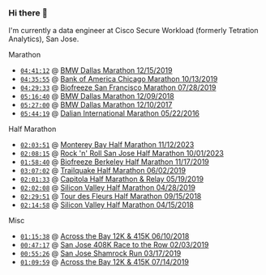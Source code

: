 ### Hi there 👋

<!--
**hanlhe/hanlhe** is a ✨ _special_ ✨ repository because its `README.md` (this file) appears on your GitHub profile.

Here are some ideas to get you started:

- 🔭 I’m currently working on ...
- 🌱 I’m currently learning ...
- 👯 I’m looking to collaborate on ...
- 🤔 I’m looking for help with ...
- 💬 Ask me about ...
- 📫 How to reach me: ...
- 😄 Pronouns: ...
- ⚡ Fun fact: ...
-->

I'm currently a data engineer at Cisco Secure Workload (formerly Tetration Analytics), San Jose.

Marathon
- [`04:41:12`](https://www.athlinks.com/event/20447/results/Event/898312/Course/1747466/Bib/293) @ [BMW Dallas Marathon 12/15/2019](https://www.rundallas.com/events/bmw-dallas-marathon-weekend/)
- [`04:35:55`](https://www.athlinks.com/event/96107/results/event/887431/course/1712925/bib/59820) @ [Bank of America Chicago Marathon 10/13/2019](https://chicagomarathon.com/)
- [`04:29:33`](https://www.athlinks.com/event/1403/results/Event/872627/Course/1654891/Bib/2636) @ [Biofreeze San Francisco Marathon 07/28/2019](https://www.thesfmarathon.com/)
- [`05:16:40`](https://www.athlinks.com/event/20447/results/Event/701326/Course/1141975/Bib/183) @ [BMW Dallas Marathon 12/09/2018](https://www.rundallas.com/events/bmw-dallas-marathon-weekend/)
- [`05:27:00`](https://www.athlinks.com/event/20447/results/Event/696876/Course/1135965/Bib/2296) @ [BMW Dallas Marathon 12/10/2017](https://www.rundallas.com/events/bmw-dallas-marathon-weekend/)
- [`05:44:19`](http://www.geexek.com/score/pscore?cGlkPTUyNzA3ODcmY2lkPTc2MTMmcmlkPTIzMjQzJm5pZ2h0PTAmb3BlbklkPSZ1c2VySWQ9) @ [Dalian International Marathon 05/22/2016](http://www.dlmls.org/)

Half Marathon
- [`02:03:51`](https://events.hakuapp.com/?registration_number=EE1AF39AF7&event_option=b7ca85f49c4d7e6f603b) @ [Monterey Bay Half Marathon 11/12/2023](https://www.montereybayhalfmarathon.org/)
- [`02:08:15`](https://www.athlinks.com/event/24046/results/Event/1065337/Course/2419854/Entry/517623625) @ [Rock 'n' Roll San Jose Half Marathon 10/01/2023](https://www.runrocknroll.com/san-jose)
- [`01:58:40`](https://www.athlinks.com/event/95041/results/Event/893430/Course/1733187/Bib/2567) @ [Biofreeze Berkeley Half Marathon 11/17/2019](https://berkeleyhalfmarathon.com/)
- [`03:07:02`](https://www.athlinks.com/event/43012/results/event/862372/course/1613888/bib/851) @ [Trailquake Half Marathon 06/02/2019](https://brazenracing.com/trailquake/)
- [`02:01:33`](https://www.athlinks.com/event/12659/results/Event/858375/Course/1598012/Bib/727) @ [Capitola Half Marathon & Relay 05/19/2019](https://www.runsurferspath.com/marathon/half-marathon/)
- [`02:02:08`](https://www.athlinks.com/event/235654/results/Event/855075/Course/1585358/Bib/517) @ [Silicon Valley Half Marathon 04/28/2019](http://svhalfmarathon.com/)
- [`02:29:51`](https://www.athlinks.com/event/35571/results/Event/741490/Course/1235346/Bib/1491) @ [Tour des Fleurs Half Marathon 09/15/2018](https://www.tourdesfleurs.com/)
- [`02:14:58`](https://www.athlinks.com/event/235654/results/Event/722926/Course/1187930/Bib/2551) @ [Silicon Valley Half Marathon 04/15/2018](http://svhalfmarathon.com/)

Misc
- [`01:15:38`](https://www.athlinks.com/event/19807/results/Event/711028/Course/1162494/Bib/2404) @ [Across the Bay 12K & 415K 06/10/2018](http://www.representrunning.com/across-bay-12k-415k/)
- [`00:47:17`](https://www.athlinks.com/event/19352/results/Event/840700/Course/1522884/Bib/2151) @ [San Jose 408K Race to the Row 02/03/2019](http://run408k.com/)
- [`00:55:26`](https://www.athlinks.com/event/311027/results/Event/847184/Course/1554401/Bib/336) @ [San Jose Shamrock Run 03/17/2019](http://sanjoseshamrockrun.com/)
- [`01:09:59`](https://www.athlinks.com/event/19807/results/Event/869327/Course/1642781/Bib/3122) @ [Across the Bay 12K & 415K 07/14/2019](http://www.representrunning.com/across-bay-12k-415k/)
